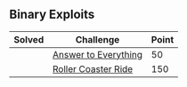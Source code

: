 ## Binary Exploits

| Solved | Challenge | Point |
| ------ | --------- | ----- |
| | [Answer to Everything](./Answer%20to%20Everything) | 50 |
| | [Roller Coaster Ride](./Roller%20Coaster%20Ride) | 150 |